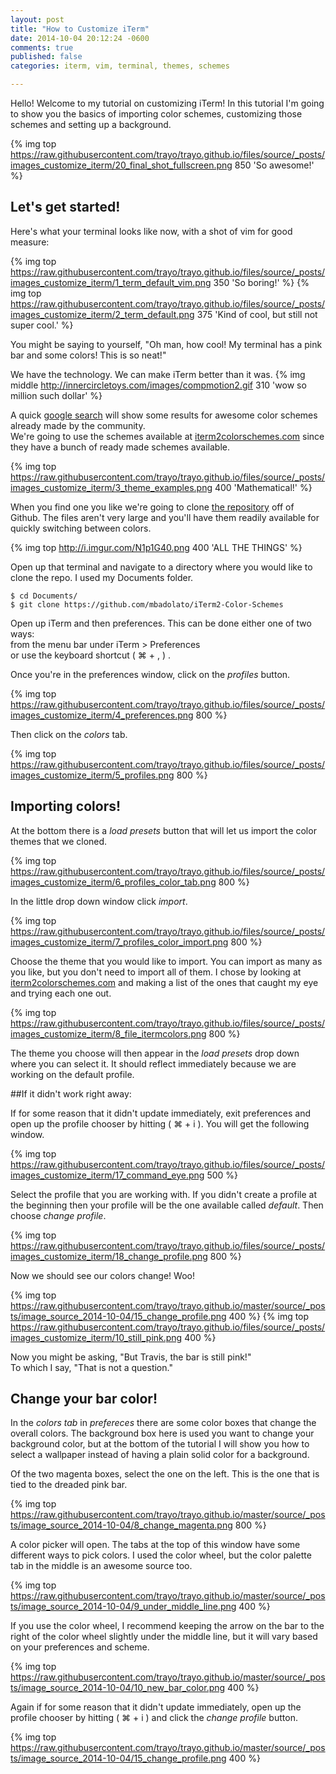 ```yaml
---
layout: post
title: "How to Customize iTerm"
date: 2014-10-04 20:12:24 -0600
comments: true
published: false
categories: iterm, vim, terminal, themes, schemes

---
```


Hello!
Welcome to my tutorial on customizing iTerm!
In this tutorial I'm going to show you the basics of importing color schemes,
customizing those schemes and setting up a background.  

{% img top https://raw.githubusercontent.com/trayo/trayo.github.io/files/source/_posts/images_customize_iterm/20_final_shot_fullscreen.png 850 'So awesome!' %}


## Let's get started!

Here's what your terminal looks like now, with a shot of vim for good measure:

{% img top https://raw.githubusercontent.com/trayo/trayo.github.io/files/source/_posts/images_customize_iterm/1_term_default_vim.png 350 'So boring!' %}
{% img top https://raw.githubusercontent.com/trayo/trayo.github.io/files/source/_posts/images_customize_iterm/2_term_default.png 375 'Kind of cool, but still not super cool.' %}


You might be saying to yourself, "Oh man, how cool! My terminal
has a pink bar and some colors! This is so neat!"


We have the technology. We can make iTerm better than it was.
{% img middle http://innercircletoys.com/images/compmotion2.gif 310 'wow so million such dollar' %}


A quick [google search](http://goo.gl/Y1A32Q) will show some
results for awesome color schemes already made by the community.  
We're going to use the schemes available at [iterm2colorschemes.com](http://iterm2colorschemes.com/)
since they have a bunch of ready made schemes available.


{% img top https://raw.githubusercontent.com/trayo/trayo.github.io/files/source/_posts/images_customize_iterm/3_theme_examples.png 400 'Mathematical!' %}


When you find one you like we're going to clone
[the repository](https://github.com/mbadolato/iTerm2-Color-Schemes) off of Github. The files
aren't very large and you'll have them readily available for quickly switching between colors.


{% img top http://i.imgur.com/N1p1G40.png 400 'ALL THE THINGS' %}


Open up that terminal and navigate to a directory where you would like to clone the repo.
I used my Documents folder.


```
$ cd Documents/  
$ git clone https://github.com/mbadolato/iTerm2-Color-Schemes  
```


Open up iTerm and then preferences. This can be done either one of two ways:  
from the menu bar under iTerm > Preferences  
or use the keyboard shortcut ( ⌘ + , ) .


Once you're in the preferences window, click on the *profiles* button.


{% img top https://raw.githubusercontent.com/trayo/trayo.github.io/files/source/_posts/images_customize_iterm/4_preferences.png 800 %}


Then click on the *colors* tab.


{% img top https://raw.githubusercontent.com/trayo/trayo.github.io/files/source/_posts/images_customize_iterm/5_profiles.png 800 %}


## Importing colors!


At the bottom there is a *load presets* button that will let us import the color themes
that we cloned.


{% img top https://raw.githubusercontent.com/trayo/trayo.github.io/files/source/_posts/images_customize_iterm/6_profiles_color_tab.png 800 %}


In the little drop down window click *import*.


{% img top https://raw.githubusercontent.com/trayo/trayo.github.io/files/source/_posts/images_customize_iterm/7_profiles_color_import.png 800 %}


Choose the theme that you would like to import. You can import as
many as you like, but you don't need to import all of them. I chose by looking at
[iterm2colorschemes.com](http://iterm2colorschemes.com/) and making a list of the
ones that caught my eye and trying each one out.


{% img top https://raw.githubusercontent.com/trayo/trayo.github.io/files/source/_posts/images_customize_iterm/8_file_itermcolors.png 800 %}


The theme you choose will then appear in the *load presets* drop down where you can select it.
It should reflect immediately because we are working on the default profile.


##If it didn't work right away:


If for some reason that it didn't update immediately, exit preferences and open up the profile
chooser by hitting ( ⌘ + i ). You will get the following window.  


{% img top https://raw.githubusercontent.com/trayo/trayo.github.io/files/source/_posts/images_customize_iterm/17_command_eye.png 500 %}


Select the profile that you are working with. If you didn't create a profile at the beginning
then your profile will be the one available called *default*. Then choose *change profile*.


{% img top https://raw.githubusercontent.com/trayo/trayo.github.io/files/source/_posts/images_customize_iterm/18_change_profile.png 800 %}


Now we should see our colors change! Woo!


{% img top https://raw.githubusercontent.com/trayo/trayo.github.io/master/source/_posts/image_source_2014-10-04/15_change_profile.png 400 %}
{% img top https://raw.githubusercontent.com/trayo/trayo.github.io/files/source/_posts/images_customize_iterm/10_still_pink.png 400 %}


Now you might be asking, "But Travis, the bar is still pink!"  
To which I say, "That is not a question."


## Change your bar color!


In the *colors tab* in *prefereces* there are some color boxes that change the overall
colors. The background box here is used you want to change your background color, but at the
bottom of the tutorial I will show you how to select a wallpaper instead of having a
plain solid color for a background.  


Of the two magenta boxes, select the one on the left. This is the one that is tied
to the dreaded pink bar.


{% img top https://raw.githubusercontent.com/trayo/trayo.github.io/master/source/_posts/image_source_2014-10-04/8_change_magenta.png 800 %}


A color picker will open. The tabs at the top of this window have some different ways to
pick colors. I used the color wheel, but the color palette tab in the middle is an awesome source too.  


{% img top https://raw.githubusercontent.com/trayo/trayo.github.io/master/source/_posts/image_source_2014-10-04/9_under_middle_line.png 400 %}


If you use the color wheel, I recommend keeping the arrow on the bar to the right of the color
wheel slightly under the middle line, but it will vary based on your preferences and scheme.


{% img top https://raw.githubusercontent.com/trayo/trayo.github.io/master/source/_posts/image_source_2014-10-04/10_new_bar_color.png 400 %}


Again if for some reason that it didn't update immediately, open up the profile chooser by hitting
( ⌘ + i ) and click the *change profile* button.


{% img top https://raw.githubusercontent.com/trayo/trayo.github.io/master/source/_posts/image_source_2014-10-04/15_change_profile.png 400 %}

